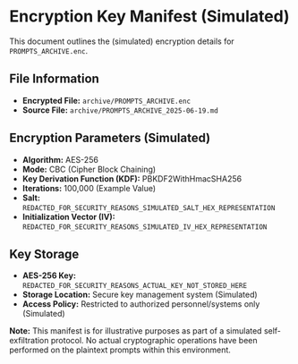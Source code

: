 # Encryption Key Manifest (Simulated)

This document outlines the (simulated) encryption details for `PROMPTS_ARCHIVE.enc`.

## File Information
- **Encrypted File:** `archive/PROMPTS_ARCHIVE.enc`
- **Source File:** `archive/PROMPTS_ARCHIVE_2025-06-19.md`

## Encryption Parameters (Simulated)
- **Algorithm:** AES-256
- **Mode:** CBC (Cipher Block Chaining)
- **Key Derivation Function (KDF):** PBKDF2WithHmacSHA256
- **Iterations:** 100,000 (Example Value)
- **Salt:** `REDACTED_FOR_SECURITY_REASONS_SIMULATED_SALT_HEX_REPRESENTATION`
- **Initialization Vector (IV):** `REDACTED_FOR_SECURITY_REASONS_SIMULATED_IV_HEX_REPRESENTATION`

## Key Storage
- **AES-256 Key:** `REDACTED_FOR_SECURITY_REASONS_ACTUAL_KEY_NOT_STORED_HERE`
- **Storage Location:** Secure key management system (Simulated)
- **Access Policy:** Restricted to authorized personnel/systems only (Simulated)

**Note:** This manifest is for illustrative purposes as part of a simulated self-exfiltration protocol. No actual cryptographic operations have been performed on the plaintext prompts within this environment.
